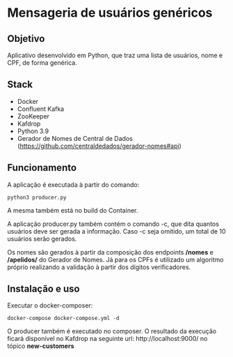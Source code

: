 # Mensageria de usuários genéricos
## Objetivo
Aplicativo desenvolvido em Python, que traz uma lista de usuários, nome e CPF, de forma genérica.
## Stack
- Docker
- Confluent Kafka
- ZooKeeper
- Kafdrop
- Python 3.9
- Gerador de Nomes de Central de Dados (https://github.com/centraldedados/gerador-nomes#api)

## Funcionamento

A aplicação é executada à partir do comando:

```
python3 producer.py
```

A mesma também está no build do Container.

A aplicação producer.py também contém o comando -c, que dita quantos usuários deve ser gerada a informação. Caso -c seja omitido, um total de 10 usuários serão gerados.

Os nomes são gerados à partir da composição dos endpoints __/nomes__ e __/apelidos/__ do Gerador de Nomes. Já para os CPFs é utilizado um algoritmo próprio realizando a validação à partir dos dígitos verificadores.

## Instalação e uso

Executar o docker-composer:

```
docker-compose docker-compose.yml -d

```

O producer também é executado no composer. O resultado da execução ficará disponível no Kafdrop na seguinte url: http://localhost:9000/ no tópico __new-customers__